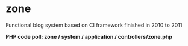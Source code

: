 zone
====

Functional blog system based on CI framework finished in 2010 to 2011


<b>PHP code poll: zone / system / application / controllers/zone.php  </b>
